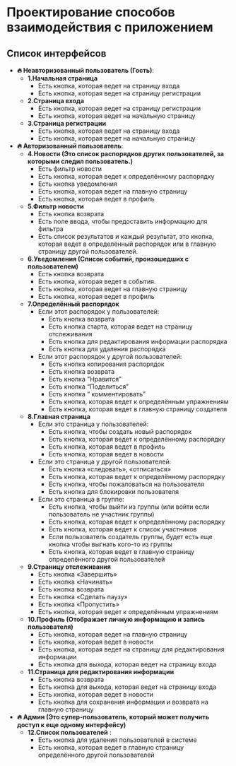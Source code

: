 # Проектирование способов взаимодействия с приложением

## Список интерфейсов 

- **🔥 Неавторизованный пользователь (Гость)**:
   -  **1.Начальная страница**
        - Есть кнопка, которая ведет на страницу входа
        - Есть кнопка, которая ведет на страницу регистрации
    -  **2.Страница входа**
        - Есть кнопка, которая ведет на страницу регистрации
        - Есть кнопка, которая ведет на начальную страницу
    -  **3.Страница регистрации**
        - Есть кнопка, которая ведет на страницу входа
        - Есть кнопка, которая ведет на начальную страницу
- **🔥 Авторизованный пользователь**:
    -  **4.Новости (Это список распорядков других пользователей, за которыми следил пользователь.)**
        - Есть фильтр новости
        - Есть кнопка, которая ведет к определённому распорядку 
        - Есть кнопка уведомления
        - Есть кнопка, которая ведет на главную страницу
        - Есть кнопка, которая ведет в профиль 
    -  **5.Фильтр новости**
        - Есть кнопка возврата
        - Есть поле ввода, чтобы предоставить информацию для фильтра
        - Есть список результатов и каждый результат, это кнопка, которая ведет в определённый распорядок или в главную страницу другой пользователей.
    -  **6.Уведомления (Список событий, произошедших с пользователем)**
        - Есть кнопка возврата
        - Есть кнопка, которая ведет в события.
        - Есть кнопка, которая ведет на главную страницу
        - Есть кнопка, которая ведет в профиль 
    -  **7.Определённый распорядок**
        - Если этот распорядок у пользователей:
            - Есть кнопка возврата 
            - Есть кнопка старта, которая ведет на страницу отслеживания
            - Есть кнопка для редактирования информации распорядка
            - Есть кнопка для удаления распорядка
        - Если этот распорядок у другой пользователей:
            - Есть кнопка копирования распорядок 
            - Есть кнопка возврата
            - Есть кнопка "Нравится"
            - Есть кнопка “Поделиться”
            - Есть кнопка “ комментировать”
            - Есть кнопка, которая ведет к определённым упражнениям
            - Есть кнопка, которая ведет в главную страницу создателя
    -  **8.Главная страница**
        - Если это страница у пользователей:
            - Есть кнопка, чтобы создать новый распорядок
            - Есть кнопка, которая ведет к определённому распорядку 
            - Есть кнопка, которая ведет в профиль 
            - Есть кнопка, которая ведет в новости
        - Если это страница у другой пользователей:
            - Есть кнопка «следовать», «отписаться»
            - Есть кнопка, которая ведет к определённому распорядку 
            - Есть кнопка, чтобы пожаловаться на пользователя
            - Есть кнопка для блокировки пользователя
        - Если это страница в группе:
            - Есть кнопка, чтобы выйти из группы (или войти если пользователь не участник группы) 
            - Есть кнопка, которая ведет к определённому распорядку 
            - Есть кнопка, которая ведет к список участников
            - Если пользователь создатель группы, будет есть еще кнопка чтобы выгнать кого-то из группы
            - Есть кнопка, которая ведет в главную страницу определённого другой пользователей
    -  **9.Страницу отслеживания**
        - Есть кнопка «Завершить»
        - Есть кнопка «Начинать»
        - Есть кнопка возврата
        - Есть кнопка «Сделать паузу»
        - Есть кнопка «Пропустить»
        - Есть кнопка, которая ведет к определённым упражнениям
    -  **10.Профиль (Отображает личную информацию и запись пользователя)**
        - Есть кнопка, которая ведет на главную страницу
        - Есть кнопка, которая ведет в новости
        - Есть кнопка, которая ведет на страницу для редактирования информации
        - Есть кнопка для выхода, которая ведет на страницу входа
    -  **11.Страница для редактирования информации**
        - Есть кнопка возврата
        - Есть кнопка для выхода, которая ведет на страницу входа
        - Есть кнопка, которая ведет в новости
        - Есть кнопка для сохранения информации и возврата на главную страницу
- **🔥 Админ (Это супер-пользователь, который может получить доступ к еще одному интерфейсу)**
    -  **12.Список пользователей** :
        - Есть кнопка для удаления пользователей в системе
        - Есть кнопка, которая ведет в главную страницу определённого другой пользователей
